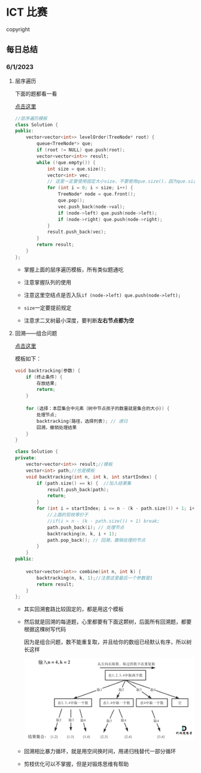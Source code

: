 # ICT 比赛

copyright

## 每日总结

### 6/1/2023

1. 层序遍历

   下面的题都看一看

   [点击这里](https://github.com/youngyangyang04/leetcode-master/blob/master/problems/0102.%E4%BA%8C%E5%8F%89%E6%A0%91%E7%9A%84%E5%B1%82%E5%BA%8F%E9%81%8D%E5%8E%86.md)

   ```c++
   //层序遍历模板
   class Solution {
   public:
       vector<vector<int>> levelOrder(TreeNode* root) {
           queue<TreeNode*> que;
           if (root != NULL) que.push(root);
           vector<vector<int>> result;
           while (!que.empty()) {
               int size = que.size();
               vector<int> vec;
               // 这里一定要使用固定大小size，不要使用que.size()，因为que.size是不断变化的
               for (int i = 0; i < size; i++) {
                   TreeNode* node = que.front();
                   que.pop();
                   vec.push_back(node->val);
                   if (node->left) que.push(node->left);
                   if (node->right) que.push(node->right);
               }
               result.push_back(vec);
           }
           return result;
       }
   };
   ```

   * 掌握上面的层序遍历模板，所有类似题通吃
   * 注意掌握队列的使用
   * 注意这里空结点是否入队`if (node->left) que.push(node->left);`

   * `size`一定要提前规定
   * 注意求二叉树最小深度，要判断**左右节点都为空**

2. 回溯——组合问题

   [点击这里](https://github.com/youngyangyang04/leetcode-master/blob/master/problems/0077.%E7%BB%84%E5%90%88.md)

   模板如下：

   ```c++
   void backtracking(参数) {
       if (终止条件) {
           存放结果;
           return;
       }
   
       for (选择：本层集合中元素（树中节点孩子的数量就是集合的大小）) {
           处理节点;
           backtracking(路径，选择列表); // 递归
           回溯，撤销处理结果
       }
   }
   ```

   ```c++
   class Solution {
   private:
       vector<vector<int>> result;//模板
       vector<int> path;//也是模板
       void backtracking(int n, int k, int startIndex) {
           if (path.size() == k) {	//加入结果集
               result.push_back(path);
               return;
           }
           for (int i = startIndex; i <= n - (k - path.size()) + 1; i++) { // 如果i > n - (k - path.size()) + 1,肯定取不到K个数
               //上面的剪枝等价于
               //if(i > n - (k - path.size()) + 1) break;
               path.push_back(i); // 处理节点
               backtracking(n, k, i + 1);
               path.pop_back(); // 回溯，撤销处理的节点
           }
       }
   public:
   
       vector<vector<int>> combine(int n, int k) {
           backtracking(n, k, 1);//注意这里最后一个参数是1
           return result;
       }
   };
   ```

   

   * 其实回溯套路比较固定的，都是用这个模板

   * 然后就是回溯的每道题，心里都要有下面这颗树，后面所有回溯题，都要根据这棵树写代码

     因为是组合问题，数不能重复取，并且给你的数组已经默认有序，所以树长这样

     <img src="ICT 比赛.assets/image-20230601102810447.png" alt="image-20230601102810447" style="zoom:67%;" />

   

   * 回溯相比暴力循环，就是用空间换时间，用递归栈替代一部分循环
   * 剪枝优化可以不掌握，但是对锻炼思维有帮助

   

